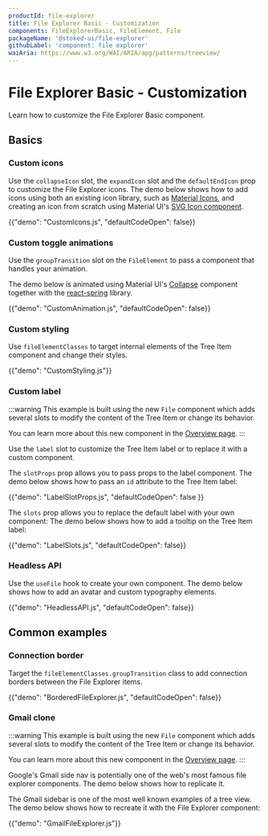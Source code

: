 ```yaml
---
productId: file-explorer
title: File Explorer Basic - Customization
components: FileExplorerBasic, FileElement, File
packageName: '@stoked-ui/file-explorer'
githubLabel: 'component: file explorer'
waiAria: https://www.w3.org/WAI/ARIA/apg/patterns/treeview/
---
```


# File Explorer Basic - Customization

<p class="description">Learn how to customize the File Explorer Basic component.</p>

## Basics

### Custom icons

Use the `collapseIcon` slot, the `expandIcon` slot and the `defaultEndIcon` prop to customize the File Explorer icons.
The demo below shows how to add icons using both an existing icon library, such as [Material Icons](/material-ui/material-icons/), and creating an icon from scratch using Material UI's [SVG Icon component](/material-ui/icons/#svgicon).

{{"demo": "CustomIcons.js", "defaultCodeOpen": false}}

### Custom toggle animations

Use the `groupTransition` slot on the `FileElement` to pass a component that handles your animation.

The demo below is animated using Material UI's [Collapse](/material-ui/transitions/#collapse) component together with the [react-spring](https://www.react-spring.dev/) library.

{{"demo": "CustomAnimation.js", "defaultCodeOpen": false}}

### Custom styling

Use `fileElementClasses` to target internal elements of the Tree Item component and change their styles.

{{"demo": "CustomStyling.js"}}

### Custom label

:::warning
This example is built using the new `File` component
which adds several slots to modify the content of the Tree Item or change its behavior.

You can learn more about this new component in the [Overview page](/x/react-file-explorer/#file-element-components).
:::

Use the `label` slot to customize the Tree Item label or to replace it with a custom component.

The `slotProps` prop allows you to pass props to the label component.
The demo below shows how to pass an `id` attribute to the Tree Item label:

{{"demo": "LabelSlotProps.js", "defaultCodeOpen": false }}

The `slots` prop allows you to replace the default label with your own component:
The demo below shows how to add a tooltip on the Tree Item label:

{{"demo": "LabelSlots.js", "defaultCodeOpen": false}}

### Headless API

Use the `useFile` hook to create your own component.
The demo below shows how to add an avatar and custom typography elements.

{{"demo": "HeadlessAPI.js", "defaultCodeOpen": false}}

## Common examples

### Connection border

Target the `fileElementClasses.groupTransition` class to add connection borders between the File Explorer items.

{{"demo": "BorderedFileExplorer.js", "defaultCodeOpen": false}}

### Gmail clone

:::warning
This example is built using the new `File` component
which adds several slots to modify the content of the Tree Item or change its behavior.

You can learn more about this new component in the [Overview page](/x/react-file-explorer/#file-element-components).
:::

Google's Gmail side nav is potentially one of the web's most famous file explorer components.
The demo below shows how to replicate it.

The Gmail sidebar is one of the most well known examples of a tree view.
The demo below shows how to recreate it with the File Explorer component:

{{"demo": "GmailFileExplorer.js"}}
